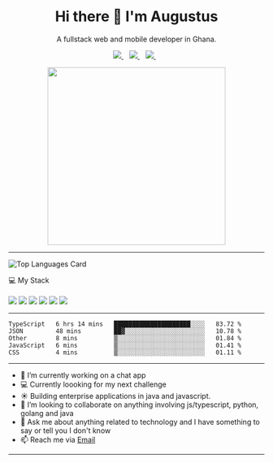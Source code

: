 


<h1 align='center'>
  Hi there 👋 I'm Augustus 
</h1>

<p align='center'>
  A fullstack web and mobile developer in Ghana.
</p>



<p align='center'>
  
  
  <a href="https://www.linkedin.com/in/augustusotu/">
    <img src="https://img.shields.io/badge/linkedin-%230077B5.svg?&style=for-the-badge&logo=linkedin&logoColor=white" />
  </a>&nbsp;&nbsp;
  <a href="https://instagram.com/iamaugustusotu">
    <img src="https://img.shields.io/badge/instagram-%23E4405F.svg?&style=for-the-badge&logo=instagram&logoColor=white" />        
  </a>&nbsp;&nbsp;
  <a href="https://twitter.com/augustusotu">
    <img src="https://img.shields.io/badge/Twitter-1DA1F2?style=for-the-badge&logo=twitter&logoColor=white" />        
  </a>&nbsp;&nbsp;
  
</p>

<p align='center'>
  <a href="#"><img src="https://github-readme-stats.vercel.app/api?username=augani&show_icons=true&count_private=true" width="350"></a>
</p>

<hr>
<p align='center'>
  
![Top Languages Card](https://github-readme-stats.vercel.app/api/top-langs/?username=augani&layout=compact&count_private=true&hide=css,html,less,scss)
  
</p>  


<p>
  💻 My Stack<br/><br/>
  <img src="https://img.shields.io/badge/Typescript-323330?style=for-the-badge&logo=typescript&logoColor=orange" />
  <img src="https://img.shields.io/badge/JavaScript-323330?style=for-the-badge&logo=javascript&logoColor=F7DF1E" />
  <img src="https://img.shields.io/badge/Go-00ADD8?style=for-the-badge&logo=go&logoColor=white" />
  <img src="https://img.shields.io/badge/Java-ED8B00?style=for-the-badge&logo=java&logoColor=white" />
  <img src="https://img.shields.io/badge/React-20232A?style=for-the-badge&logo=react&logoColor=61DAFB" />
  <img src="https://img.shields.io/badge/Rust-00599C?style=for-the-badge&logo=rust&logoColor=white" />
</p>

<hr>

<!--START_SECTION:waka-->
```text
TypeScript   6 hrs 14 mins   █████████████████████░░░░   83.72 % 
JSON         48 mins         ██▓░░░░░░░░░░░░░░░░░░░░░░   10.78 % 
Other        8 mins          ▒░░░░░░░░░░░░░░░░░░░░░░░░   01.84 % 
JavaScript   6 mins          ▒░░░░░░░░░░░░░░░░░░░░░░░░   01.41 % 
CSS          4 mins          ▒░░░░░░░░░░░░░░░░░░░░░░░░   01.11 % 
```
<!--END_SECTION:waka-->


<hr>

- 🔭 I’m currently working on a chat app
- 💻 Currently loooking for my next challenge
- ☀️ Building enterprise applications in java and javascript.
- 👯 I’m looking to collaborate on anything involving js/typescript, python, golang and java
- 💬 Ask me about anything related to technology and I have something to say or tell you I don't know
- 📫 Reach me via [Email](mailto:augani7@gmail.com?subject=From%20github)




<hr>




<!--
**Augani/Augani** is a ✨ _special_ ✨ repository because its `README.md` (this file) appears on your GitHub profile.

Here are some ideas to get you started:

- 🔭 I’m currently working on ...
- 🌱 I’m currently learning ...
- 👯 I’m looking to collaborate on ...
- 🤔 I’m looking for help with ...
- 💬 Ask me about ...
- 📫 How to reach me: ...
- 😄 Pronouns: ...
- ⚡ Fun fact: ...
-->
